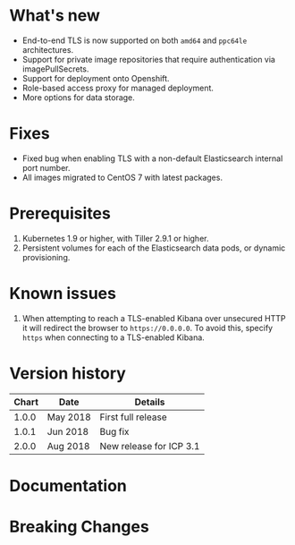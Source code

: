 # What's new
* End-to-end TLS is now supported on both `amd64` and `ppc64le` architectures.
* Support for private image repositories that require authentication via imagePullSecrets.
* Support for deployment onto Openshift.
* Role-based access proxy for managed deployment.
* More options for data storage.


# Fixes
* Fixed bug when enabling TLS with a non-default Elasticsearch internal port number.
* All images migrated to CentOS 7 with latest packages.


# Prerequisites
1. Kubernetes 1.9 or higher, with Tiller 2.9.1 or higher.
1. Persistent volumes for each of the Elasticsearch data pods, or dynamic provisioning.


# Known issues
1. When attempting to reach a TLS-enabled Kibana over unsecured HTTP it will redirect the browser to `https://0.0.0.0`. To avoid this, specify `https` when connecting to a TLS-enabled Kibana.


# Version history
| Chart | Date     | Details                           |
| ----- | -------- | --------------------------------- |
| 1.0.0 | May 2018 | First full release                |
| 1.0.1 | Jun 2018 | Bug fix                           |
| 2.0.0 | Aug 2018 | New release for ICP 3.1           |

# Documentation

# Breaking Changes
